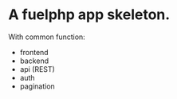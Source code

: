 A fuelphp app skeleton.
========

With common function:
* frontend
* backend
* api (REST)
* auth
* pagination
